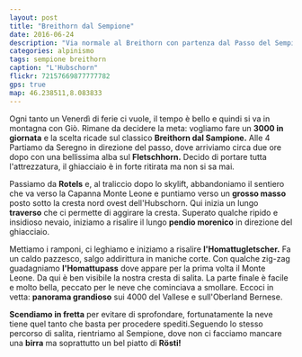 ```yaml
---
layout: post
title: "Breithorn dal Sempione"
date: 2016-06-24
description: "Via normale al Breithorn con partenza dal Passo del Sempione per l'Homattugletscher"
categories: alpinismo
tags: sempione breithorn
caption: "L'Hubschorn"
flickr: 72157669877777782
gps: true
map: 46.238511,8.083833
---
```


Ogni tanto un Venerdì di ferie ci vuole, il tempo è bello e quindi si va in montagna con Giò. Rimane da decidere la meta: vogliamo fare un **3000 in giornata** e la scelta ricade sul classico **Breithorn dal Sampione.** Alle 4 Partiamo da Seregno in direzione del passo, dove arriviamo circa due ore dopo con una bellissima alba sul **Fletschhorn.** Decido di portare tutta l'attrezzatura, il ghiacciaio è in forte ritirata ma non si sa mai. 

Passiamo da **Rotels** e, al traliccio dopo lo skylift, abbandoniamo il sentiero che va verso la Capanna Monte Leone e puntiamo verso un **grosso masso** posto sotto la cresta nord ovest dell'Hubschorn. Qui inizia un lungo **traverso** che ci permette di aggirare la cresta. Superato qualche ripido e insidioso nevaio, iniziamo a risalire il lungo **pendio morenico** in direzione del ghiacciaio.

Mettiamo i ramponi, ci leghiamo e iniziamo a risalire **l'Homattugletscher.** Fa un caldo pazzesco, salgo addirittura in maniche corte. Con qualche zig-zag guadagniamo **l'Homattupass** dove appare per la prima volta il Monte Leone. Da qui è ben visibile la nostra cresta di salita. La parte finale è facile e molto bella, peccato per le neve che cominciava a smollare. Eccoci in vetta: **panorama grandioso** sui 4000 del Vallese e sull'Oberland Bernese.

**Scendiamo in fretta** per evitare di sprofondare, fortunatamente la neve tiene quel tanto che basta per procedere spediti.Seguendo lo stesso percorso di salita, rientriamo al Sempione, dove non ci facciamo mancare una **birra** ma soprattutto un bel piatto di **Rösti!**
